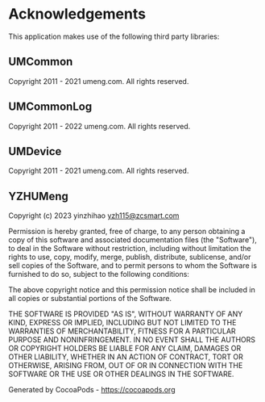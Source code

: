 # Acknowledgements
This application makes use of the following third party libraries:

## UMCommon

Copyright 2011 - 2021 umeng.com. All rights reserved.


## UMCommonLog

Copyright 2011 - 2022 umeng.com. All rights reserved.


## UMDevice

Copyright 2011 - 2021 umeng.com. All rights reserved.


## YZHUMeng

Copyright (c) 2023 yinzhihao <yzh115@zcsmart.com>

Permission is hereby granted, free of charge, to any person obtaining a copy
of this software and associated documentation files (the "Software"), to deal
in the Software without restriction, including without limitation the rights
to use, copy, modify, merge, publish, distribute, sublicense, and/or sell
copies of the Software, and to permit persons to whom the Software is
furnished to do so, subject to the following conditions:

The above copyright notice and this permission notice shall be included in
all copies or substantial portions of the Software.

THE SOFTWARE IS PROVIDED "AS IS", WITHOUT WARRANTY OF ANY KIND, EXPRESS OR
IMPLIED, INCLUDING BUT NOT LIMITED TO THE WARRANTIES OF MERCHANTABILITY,
FITNESS FOR A PARTICULAR PURPOSE AND NONINFRINGEMENT. IN NO EVENT SHALL THE
AUTHORS OR COPYRIGHT HOLDERS BE LIABLE FOR ANY CLAIM, DAMAGES OR OTHER
LIABILITY, WHETHER IN AN ACTION OF CONTRACT, TORT OR OTHERWISE, ARISING FROM,
OUT OF OR IN CONNECTION WITH THE SOFTWARE OR THE USE OR OTHER DEALINGS IN
THE SOFTWARE.

Generated by CocoaPods - https://cocoapods.org
